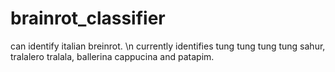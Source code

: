 # brainrot_classifier
can identify italian breinrot. \n
currently identifies tung tung tung tung sahur, tralalero tralala, ballerina cappucina and patapim. 
